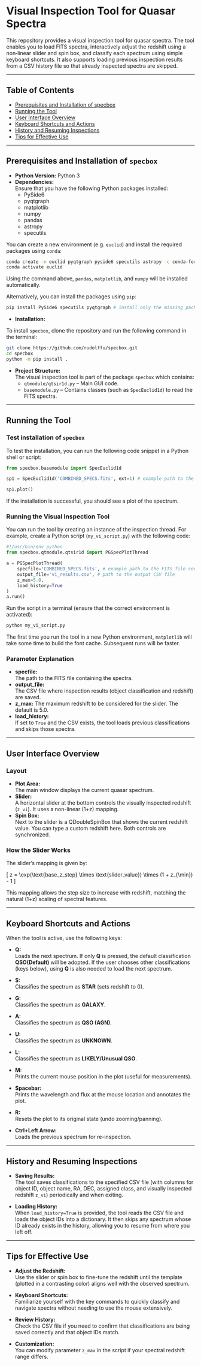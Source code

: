# Visual Inspection Tool for Quasar Spectra

This repository provides a visual inspection tool for quasar spectra. The tool enables you to load FITS spectra, interactively adjust the redshift using a non‐linear slider and spin box, and classify each spectrum using simple keyboard shortcuts. It also supports loading previous inspection results from a CSV history file so that already inspected spectra are skipped.

---

## Table of Contents

- [Prerequisites and Installation of specbox](#prerequisites-and-installation-of-specbox)
- [Running the Tool](#running-the-tool)
- [User Interface Overview](#user-interface-overview)
- [Keyboard Shortcuts and Actions](#keyboard-shortcuts-and-actions)
- [History and Resuming Inspections](#history-and-resuming-inspections)
- [Tips for Effective Use](#tips-for-effective-use)

---

## Prerequisites and Installation of `specbox`

- **Python Version:** Python 3  
- **Dependencies:**  
  Ensure that you have the following Python packages installed:
  - PySide6
  - pyqtgraph
  - matplotlib
  - numpy
  - pandas
  - astropy
  - specutils

You can create a new environment (e.g. `euclid`) and install the required packages using `conda`:

```bash
conda create -n euclid pyqtgraph pyside6 specutils astropy -c conda-forge
conda activate euclid
```

Using the command above, `pandas`, `matplotlib`, and `numpy` will be installed automatically. 

Alternatively, you can install the packages using `pip`:
```bash
pip install PySide6 specutils pyqtgraph # install only the missing package(s)
```

- **Installation:**  

To install `specbox`, clone the repository and run the following command in the terminal:

```bash
git clone https://github.com/rudolffu/specbox.git
cd specbox
python -m pip install .
```

- **Project Structure:**  
  The visual inspection tool is part of the package `specbox` which contains:
  - `qtmodule/qtsir1d.py` – Main GUI code.
  - `basemodule.py` – Contains classes (such as `SpecEuclid1d`) to read the FITS spectra.

---

## Running the Tool

### Test installation of `specbox`

To test the installation, you can run the following code snippet in a Python shell or script:

```python
from specbox.basemodule import SpecEuclid1d

sp1 = SpecEuclid1d('COMBINED_SPECS.fits', ext=1) # example path to the FITS file containing the spectra, and the extension number

sp1.plot()
```

If the installation is successful, you should see a plot of the spectrum.

### Running the Visual Inspection Tool

You can run the tool by creating an instance of the inspection thread. For example, create a Python script (`my_vi_script.py`) with the following code:

```python
#!/usr/bin/env python
from specbox.qtmodule.qtsir1d import PGSpecPlotThread

a = PGSpecPlotThread(
    specfile='COMBINED_SPECS.fits', # example path to the FITS file containing the spectra
    output_file='vi_results.csv', # path to the output CSV file
    z_max=5.0,
    load_history=True
)
a.run()
```

Run the script in a terminal (ensure that the correct environment is activated):

```bash
python my_vi_script.py
```

The first time you run the tool in a new Python environment, `matplotlib` will take some time to build the font cache. Subsequent runs will be faster.

### Parameter Explanation

- **specfile:**  
  The path to the FITS file containing the spectra.
- **output_file:**  
  The CSV file where inspection results (object classification and redshift) are saved.
- **z_max:**
  The maximum redshift to be considered for the slider. The default is 5.0.
- **load_history:**  
  If set to `True` and the CSV exists, the tool loads previous classifications and skips those spectra.

---

## User Interface Overview

### Layout

- **Plot Area:**  
  The main window displays the current quasar spectrum.
- **Slider:**  
  A horizontal slider at the bottom controls the visually inspected redshift (`z_vi`). It uses a non-linear (1+z) mapping.
- **Spin Box:**  
  Next to the slider is a QDoubleSpinBox that shows the current redshift value. You can type a custom redshift here. Both controls are synchronized.

### How the Slider Works

The slider’s mapping is given by:

\[
z = \exp(\text{base\_z\_step} \times \text{slider\_value}) \times (1 + z_{\min}) - 1
\]

This mapping allows the step size to increase with redshift, matching the natural (1+z) scaling of spectral features.

---

## Keyboard Shortcuts and Actions

When the tool is active, use the following keys:

- **Q:**  
  Loads the next spectrum. If only **Q** is pressed, the default classification **QSO(Default)** will be adopted. If the user chooses other classifications (keys below), using **Q** is also needed to load the next spectrum. 
  
- **S:**  
  Classifies the spectrum as **STAR** (sets redshift to 0).

- **G:**  
  Classifies the spectrum as **GALAXY**.

- **A:**  
  Classifies the spectrum as **QSO (AGN)**.

- **U:**  
  Classifies the spectrum as **UNKNOWN**.

- **L:**  
  Classifies the spectrum as **LIKELY/Unusual QSO**.

- **M:**  
  Prints the current mouse position in the plot (useful for measurements).

- **Spacebar:**  
  Prints the wavelength and flux at the mouse location and annotates the plot.

- **R:**  
  Resets the plot to its original state (undo zooming/panning).

- **Ctrl+Left Arrow:**  
  Loads the previous spectrum for re-inspection.

---

## History and Resuming Inspections

- **Saving Results:**  
  The tool saves classifications to the specified CSV file (with columns for object ID, object name, RA, DEC, assigned class, and visually inspected redshift `z_vi`) periodically and when exiting.

- **Loading History:**  
  When `load_history=True` is provided, the tool reads the CSV file and loads the object IDs into a dictionary. It then skips any spectrum whose ID already exists in the history, allowing you to resume from where you left off.

---

## Tips for Effective Use

- **Adjust the Redshift:**  
  Use the slider or spin box to fine-tune the redshift until the template (plotted in a contrasting color) aligns well with the observed spectrum.
  
- **Keyboard Shortcuts:**  
  Familiarize yourself with the key commands to quickly classify and navigate spectra without needing to use the mouse extensively.

- **Review History:**  
  Check the CSV file if you need to confirm that classifications are being saved correctly and that object IDs match.

- **Customization:**  
  You can modify parameter `z_max` in the script if your spectral redshift range differs.
